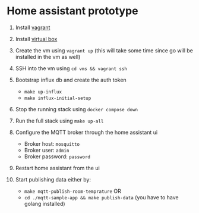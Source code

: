 # Home assistant prototype

1. Install [vagrant](https://developer.hashicorp.com/vagrant/install?product_intent=vagrant)
1. Install [virtual box](https://www.virtualbox.org/wiki/Downloads)
1. Create the vm using `vagrant up` (this will take some time since go will be installed in the vm as well)
1. SSH into the vm using `cd vms && vagrant ssh`
1. Bootstrap influx db and create the auth token
   - `make up-influx`
   - `make influx-initial-setup`
1. Stop the running stack using `docker compose down`
1. Run the full stack using `make up-all`
1. Configure the MQTT broker through the home assistant ui

   - Broker host: `mosquitto`
   - Broker user: `admin`
   - Broker password: `password`

1. Restart home assistant from the ui
1. Start publishing data either by:
   - `make mqtt-publish-room-temprature` OR
   - `cd ./mqtt-sample-app && make publish-data` (you have to have golang installed)
